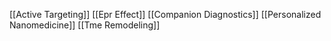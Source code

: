 [[Active Targeting]]
[[Epr Effect]]
[[Companion Diagnostics]]
[[Personalized Nanomedicine]]
[[Tme Remodeling]]
